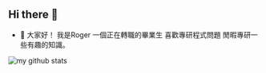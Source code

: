 ## Hi there 👋
- 👋 大家好！ 我是Roger 一個正在轉職的畢業生 喜歡專研程式問題 閒暇專研一些有趣的知識。 

<img src="https://github-readme-stats.vercel.app/api?username=Roger3985&show_icons=true&theme=radical" alt="my github stats"/>

<!---
Roger3985/Roger3985 is a ✨ special ✨ repository because its `README.md` (this file) appears on your GitHub profile.
You can click the Preview link to take a look at your changes.
--->

